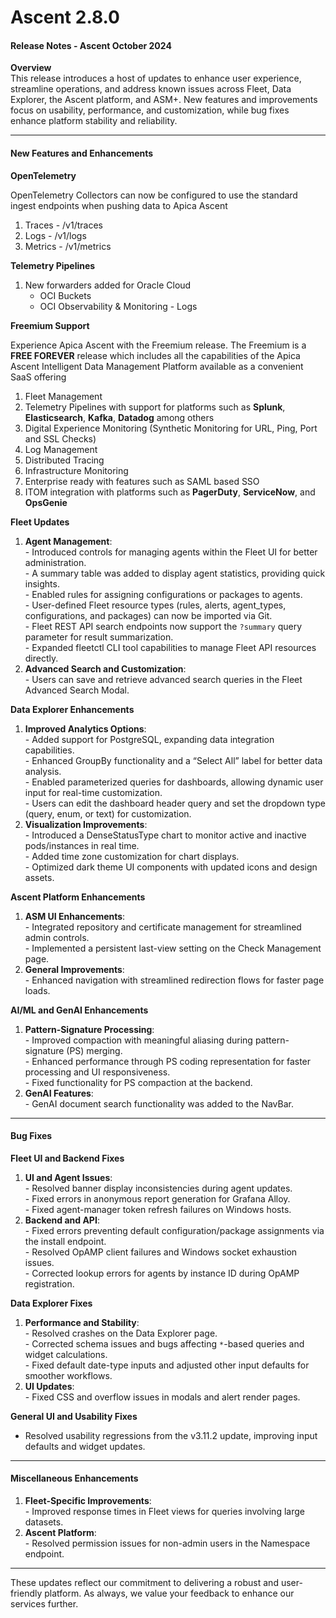 # Ascent 2.8.0

#### Release Notes - Ascent October 2024

**Overview**\
This release introduces a host of updates to enhance user experience, streamline operations, and address known issues across Fleet, Data Explorer, the Ascent platform, and ASM+. New features and improvements focus on usability, performance, and customization, while bug fixes enhance platform stability and reliability.

***

#### **New Features and Enhancements**

**OpenTelemetry**

OpenTelemetry Collectors can now be configured to use the standard ingest endpoints when pushing data to Apica Ascent

1. Traces - /v1/traces
2. Logs - /v1/logs
3. Metrics - /v1/metrics

**Telemetry Pipelines**

1. New forwarders added for Oracle Cloud
   * OCI Buckets
   * OCI Observability & Monitoring - Logs

**Freemium Support**

Experience Apica Ascent with the Freemium release. The Freemium is a **FREE FOREVER** release which includes all the capabilities of the Apica Ascent Intelligent Data Management Platform available as a convenient SaaS offering

1. Fleet Management
2. Telemetry Pipelines with support for platforms such as **Splunk**, **Elasticsearch**, **Kafka**, **Datadog** among others
3. Digital Experience Monitoring (Synthetic Monitoring for URL, Ping, Port and SSL Checks)
4. Log Management
5. Distributed Tracing
6. Infrastructure Monitoring
7. Enterprise ready with features such as SAML based SSO
8. ITOM integration with platforms such as **PagerDuty**, **ServiceNow**, and **OpsGenie**

**Fleet Updates**

1. **Agent Management**:\
   \- Introduced controls for managing agents within the Fleet UI for better administration.\
   \- A summary table was added to display agent statistics, providing quick insights.\
   \- Enabled rules for assigning configurations or packages to agents.\
   \- User-defined Fleet resource types (rules, alerts, agent\_types, configurations, and packages) can now be imported via Git.\
   \- Fleet REST API search endpoints now support the `?summary` query parameter for result summarization.\
   \- Expanded fleetctl CLI tool capabilities to manage Fleet API resources directly.
2. **Advanced Search and Customization**:\
   \- Users can save and retrieve advanced search queries in the Fleet Advanced Search Modal.

**Data Explorer Enhancements**

1. **Improved Analytics Options**:\
   \- Added support for PostgreSQL, expanding data integration capabilities.\
   \- Enhanced GroupBy functionality and a “Select All” label for better data analysis.\
   \- Enabled parameterized queries for dashboards, allowing dynamic user input for real-time customization.\
   \- Users can edit the dashboard header query and set the dropdown type (query, enum, or text) for customization.
2. **Visualization Improvements**:\
   \- Introduced a DenseStatusType chart to monitor active and inactive pods/instances in real time.\
   \- Added time zone customization for chart displays.\
   \- Optimized dark theme UI components with updated icons and design assets.

**Ascent Platform Enhancements**

1. **ASM UI Enhancements**:\
   \- Integrated repository and certificate management for streamlined admin controls.\
   \- Implemented a persistent last-view setting on the Check Management page.
2. **General Improvements**:\
   \- Enhanced navigation with streamlined redirection flows for faster page loads.

**AI/ML and GenAI Enhancements**

1. **Pattern-Signature Processing**:\
   \- Improved compaction with meaningful aliasing during pattern-signature (PS) merging.\
   \- Enhanced performance through PS coding representation for faster processing and UI responsiveness.\
   \- Fixed functionality for PS compaction at the backend.
2. **GenAI Features**:\
   \- GenAI document search functionality was added to the NavBar.

***

#### **Bug Fixes**

**Fleet UI and Backend Fixes**

1. **UI and Agent Issues**:\
   \- Resolved banner display inconsistencies during agent updates.\
   \- Fixed errors in anonymous report generation for Grafana Alloy.\
   \- Fixed agent-manager token refresh failures on Windows hosts.
2. **Backend and API**:\
   \- Fixed errors preventing default configuration/package assignments via the install endpoint.\
   \- Resolved OpAMP client failures and Windows socket exhaustion issues.\
   \- Corrected lookup errors for agents by instance ID during OpAMP registration.

**Data Explorer Fixes**

1. **Performance and Stability**:\
   \- Resolved crashes on the Data Explorer page.\
   \- Corrected schema issues and bugs affecting `*`-based queries and widget calculations.\
   \- Fixed default date-type inputs and adjusted other input defaults for smoother workflows.
2. **UI Updates**:\
   \- Fixed CSS and overflow issues in modals and alert render pages.

**General UI and Usability Fixes**

* Resolved usability regressions from the v3.11.2 update, improving input defaults and widget updates.

***

#### **Miscellaneous Enhancements**

1. **Fleet-Specific Improvements**:\
   \- Improved response times in Fleet views for queries involving large datasets.
2. **Ascent Platform**:\
   \- Resolved permission issues for non-admin users in the Namespace endpoint.

***

These updates reflect our commitment to delivering a robust and user-friendly platform. As always, we value your feedback to enhance our services further.
